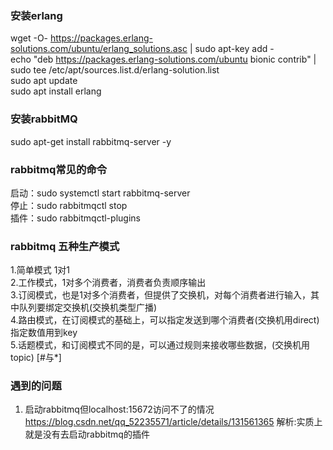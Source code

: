 ### 安装erlang
wget -O- https://packages.erlang-solutions.com/ubuntu/erlang_solutions.asc | sudo apt-key add - <br />
echo "deb https://packages.erlang-solutions.com/ubuntu bionic contrib" | sudo tee /etc/apt/sources.list.d/erlang-solution.list <br />
sudo apt update <br />
sudo apt install erlang <br />

### 安装rabbitMQ
sudo apt-get install rabbitmq-server -y

### rabbitmq常见的命令
启动：sudo systemctl start rabbitmq-server <br />
停止：sudo  rabbitmqctl stop <br />
插件：sudo rabbitmqctl-plugins 

### rabbitmq 五种生产模式
1.简单模式 1对1  <br />
2.工作模式，1对多个消费者，消费者负责顺序输出 <br />
3.订阅模式，也是1对多个消费者，但提供了交换机，对每个消费者进行输入，其中队列要绑定交换机(交换机类型广播) <br />
4.路由模式，在订阅模式的基础上，可以指定发送到哪个消费者(交换机用direct)指定数值用到key <br />
5.话题模式，和订阅模式不同的是，可以通过规则来接收哪些数据，(交换机用topic) [#与*] <br />


### 遇到的问题
1. 启动rabbitmq但localhost:15672访问不了的情况 
https://blog.csdn.net/qq_52235571/article/details/131561365
解析:实质上就是没有去启动rabbitmq的插件